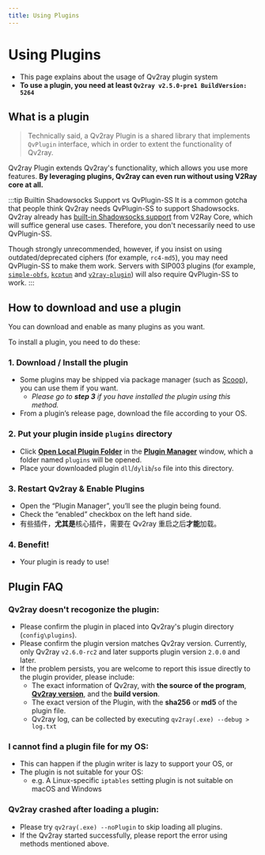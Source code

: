 ```yaml
---
title: Using Plugins
---
```


# Using Plugins

- This page explains about the usage of Qv2ray plugin system
- **To use a plugin, you need at least `Qv2ray v2.5.0-pre1 BuildVersion: 5264`**

## What is a plugin

> Technically said, a Qv2ray Plugin is a shared library that implements `QvPlugin` interface, which in order to extent the functionality of Qv2ray.

Qv2ray Plugin extends Qv2ray's functionality, which allows you use more features. **By leveraging plugins, Qv2ray can even run without using V2Ray core at all.**



:::tip Builtin Shadowsocks Support vs QvPlugin-SS It is a common gotcha that people think Qv2ray needs QvPlugin-SS to support Shadowsocks. Qv2ray already has [built-in Shadowsocks support](https://www.v2fly.org/config/protocols/shadowsocks.html#outboundconfigurationobject) from V2Ray Core, which will suffice general use cases. Therefore, you don't necessarily need to use QvPlugin-SS.

Though strongly unrecommended, however, if you insist on using outdated/deprecated ciphers (for example, `rc4-md5`), you may need QvPlugin-SS to make them work. Servers with SIP003 plugins (for example, [`simple-obfs`](https://github.com/shadowsocks/simple-obfs), [`kcptun`](https://github.com/xtaci/kcptun) and [`v2ray-plugin`](https://github.com/shadowsocks/v2ray-plugin)) will also require QvPlugin-SS to work. :::

## How to download and use a plugin

You can download and enable as many plugins as you want.

To install a plugin, you need to do these:

### 1. Download / Install the plugin

- Some plugins may be shipped via package manager (such as [Scoop](../getting-started/step1.md#scoop-for-windows-users)), you can use them if you want.
  - _Please go to **step 3** if you have installed the plugin using this method._
- From a plugin’s release page, download the file according to your OS.

### 2. Put your plugin inside `plugins` directory

- Click **[Open Local Plugin Folder](qv2ray://open/plugin/metadata)** in the **[Plugin Manager](qv2ray://open/plugin/plugindir)** window, which a folder named `plugins` will be opened.
- Place your downloaded plugin `dll`/`dylib`/`so` file into this directory.

### 3. Restart Qv2ray & Enable Plugins

- Open the “Plugin Manager”, you’ll see the plugin being found.
- Check the “enabled” checkbox on the left hand side.
- 有些插件，**尤其是**核心插件，需要在 Qv2ray 重启之后**才能**加载。

### 4. Benefit!

- Your plugin is ready to use!

## Plugin FAQ

### Qv2ray doesn't recogonize the plugin:

- Please confirm the plugin in placed into Qv2ray's plugin directory (`config\plugins`).
- Please confirm the plugin version matches Qv2ray version. Currently, only Qv2ray `v2.6.0-rc2` and later supports plugin version `2.0.0` and later.
- If the problem persists, you are welcome to report this issue directly to the plugin provider, please include:
  - The exact information of Qv2ray, with **the source of the program**, **[Qv2ray version](qv2ray://open/preference/about)**, and the **build version**.
  - The exact version of the Plugin, with the **sha256** or **md5** of the plugin file.
  - Qv2ray log, can be collected by executing `qv2ray(.exe) --debug > log.txt`

### I cannot find a plugin file for my OS:

- This can happen if the plugin writer is lazy to support your OS, or
- The plugin is not suitable for your OS:
  - e.g. A Linux-specific `iptables` setting plugin is not suitable on macOS and Windows

### Qv2ray crashed after loading a plugin:

- Please try `qv2ray(.exe) --noPlugin` to skip loading all plugins.
- If the Qv2ray started successfully, please report the error using methods mentioned above.
